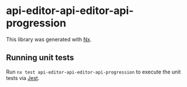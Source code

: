 # api-editor-api-editor-api-progression

This library was generated with [Nx](https://nx.dev).

## Running unit tests

Run `nx test api-editor-api-editor-api-progression` to execute the unit tests via [Jest](https://jestjs.io).
